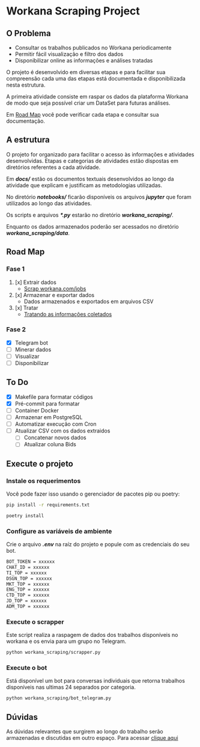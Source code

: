 # Workana Scraping Project
## O Problema
- Consultar os trabalhos publicados no Workana periodicamente
- Permitir fácil visualização e filtro dos dados
- Disponibilizar online as informações e análises tratadas

O projeto é desenvolvido em diversas etapas e para facilitar sua compreensão cada uma das etapas está documentada e disponibilizada nesta estrutura.

A primeira atividade consiste em raspar os dados da plataforma Workana de modo que seja possível criar um DataSet para futuras análises.

Em [Road Map](#road-map) você pode verificar cada etapa e consultar sua documentação.

## A estrutura
O projeto for organizado para facilitar o acesso às informações e atividades desenvolvidas. Etapas e categorias de atividades estão dispostas em diretórios referentes a cada atividade.

Em ***docs/*** estão os documentos textuais desenvolvidos ao longo da atividade que explicam e justificam as metodologias utilizadas.

No diretório ***notebooks/*** ficarão disponíveis os arquivos ***jupyter*** que foram utilizados ao longo das atividades.

Os scripts e arquivos ***\*.py*** estarão no diretório ***workana_scraping/***.

Enquanto os dados armazenados poderão ser acessados no diretório ***workana_scraping/data***.

## Road Map
### Fase 1
1. [x] Extrair dados
    - [Scrap workana.com/jobs](/docs/scrap_workana.md)
2. [x] Armazenar e exportar dados
    - Dados armazenados e exportados em arquivos CSV
3. [x] Tratar
    - [Tratando as informações coletados](/docs/transform_data.md)

### Fase 2
- [x] Telegram bot
- [ ] Minerar dados 
- [ ] Visualizar
- [ ] Disponibilizar

## To Do
-   [x] Makefile para formatar códigos
-   [x] Pré-commit para formatar
-   [ ] Container Docker
-   [ ] Armazenar em PostgreSQL
-   [ ] Automatizar execução com Cron
-   [ ] Atualizar CSV com os dados extraidos
    -   [ ] Concatenar novos dados
    -   [ ] Atualizar coluna Bids  

## Execute o projeto

### Instale os requerimentos
Você pode fazer isso usando o gerenciador de pacotes pip ou poetry:

```bash
pip install -r requirements.txt
```

```bash
poetry install
```
### Configure as variáveis de ambiente
Crie o arquivo ***.env*** na raíz do projeto e popule com as credenciais do seu bot.

```bash
BOT_TOKEN = xxxxxx
CHAT_ID = xxxxxx
TI_TOP = xxxxxx
DSGN_TOP = xxxxxx
MKT_TOP = xxxxxx
ENG_TOP = xxxxxx
CTD_TOP = xxxxxx
JD_TOP = xxxxxx
ADM_TOP = xxxxxx
```

### Execute o scrapper
Este script realiza a raspagem de dados dos trabalhos disponíveis no workana e os envia para um grupo no Telegram.

```bash
python workana_scraping/scrapper.py
```

### Execute o bot
Está disponível um bot para conversas individuais que retorna trabalhos disponíveis nas ultimas 24 separados por categoria.

```bash
python workana_scraping/bot_telegram.py
```

## Dúvidas

As dúvidas relevantes que surgirem ao longo do trabalho serão armazenadas e discutidas em outro espaço. Para acessar [clique aqui](/docs/doubts.md) 